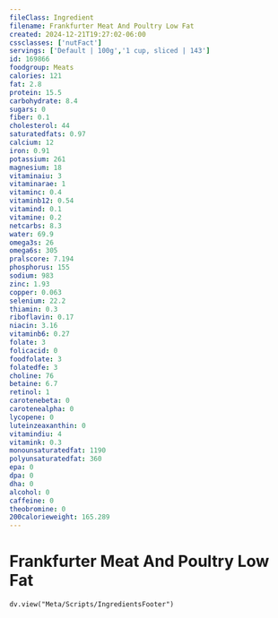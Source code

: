 ```yaml
---
fileClass: Ingredient
filename: Frankfurter Meat And Poultry Low Fat
created: 2024-12-21T19:27:02-06:00
cssclasses: ['nutFact']
servings: ['Default | 100g','1 cup, sliced | 143']
id: 169866
foodgroup: Meats
calories: 121
fat: 2.8
protein: 15.5
carbohydrate: 8.4
sugars: 0
fiber: 0.1
cholesterol: 44
saturatedfats: 0.97
calcium: 12
iron: 0.91
potassium: 261
magnesium: 18
vitaminaiu: 3
vitaminarae: 1
vitaminc: 0.4
vitaminb12: 0.54
vitamind: 0.1
vitamine: 0.2
netcarbs: 8.3
water: 69.9
omega3s: 26
omega6s: 305
pralscore: 7.194
phosphorus: 155
sodium: 983
zinc: 1.93
copper: 0.063
selenium: 22.2
thiamin: 0.3
riboflavin: 0.17
niacin: 3.16
vitaminb6: 0.27
folate: 3
folicacid: 0
foodfolate: 3
folatedfe: 3
choline: 76
betaine: 6.7
retinol: 1
carotenebeta: 0
carotenealpha: 0
lycopene: 0
luteinzeaxanthin: 0
vitamindiu: 4
vitamink: 0.3
monounsaturatedfat: 1190
polyunsaturatedfat: 360
epa: 0
dpa: 0
dha: 0
alcohol: 0
caffeine: 0
theobromine: 0
200calorieweight: 165.289
---
```


# Frankfurter Meat And Poultry Low Fat

```dataviewjs
dv.view("Meta/Scripts/IngredientsFooter")
```
